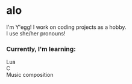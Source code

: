 # alo

I'm Y'egg! I work on coding projects as a hobby.\
I use she/her pronouns!

### Currently, I'm learning:
  Lua\
  C  
  Music composition


